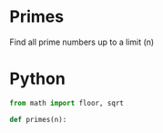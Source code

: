 # Primes

Find all prime numbers up to a limit (n)

# Python

```python
from math import floor, sqrt

def primes(n):
